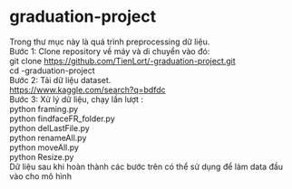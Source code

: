 # graduation-project  
Trong thư mục này là quá trình preprocessing dữ liệu.  
Bước 1: Clone repository về máy và di chuyển vào đó:  
  git clone https://github.com/TienLort/-graduation-project.git  
  cd -graduation-project  
Bước 2: Tải dữ liệu dataset.  
  https://www.kaggle.com/search?q=bdfdc  
Bước 3: Xử lý dữ liệu, chạy lần lượt :  
  python framing.py  
  python findfaceFR_folder.py  
  python delLastFile.py  
  python renameAll.py  
  python moveAll.py  
  python Resize.py  
Dữ liệu sau khi hoàn thành các bước trên có thể sử dụng để làm data đầu vào cho mô hình
  
